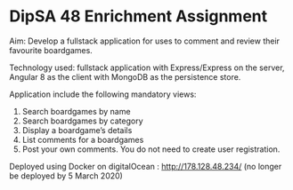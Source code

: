 # DipSA 48 Enrichment Assignment

Aim: Develop a fullstack application for uses to comment and review their favourite boardgames.

Technology used: fullstack application with Express/Express on the server, Angular 8 as the client with MongoDB as the persistence store.

Application include the following mandatory views:
  1. Search boardgames by name
  2. Search boardgames by category
  3. Display a boardgame’s details
  4. List comments for a boardgames
  5. Post your own comments. You do not need to create user registration.

Deployed using Docker on digitalOcean : http://178.128.48.234/ (no longer be deployed by 5 March 2020)


